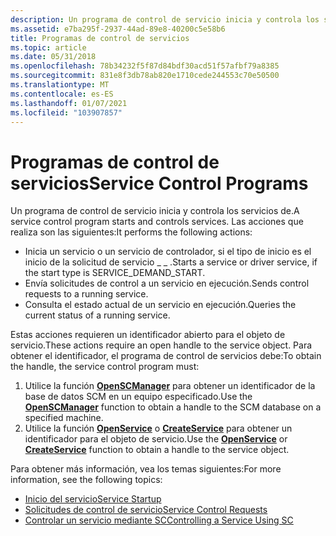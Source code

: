 ```yaml
---
description: Un programa de control de servicio inicia y controla los servicios de.
ms.assetid: e7ba295f-2937-44ad-89e8-40200c5e58b6
title: Programas de control de servicios
ms.topic: article
ms.date: 05/31/2018
ms.openlocfilehash: 78b34232f5f87d84bdf30acd51f57afbf79a8385
ms.sourcegitcommit: 831e8f3db78ab820e1710cede244553c70e50500
ms.translationtype: MT
ms.contentlocale: es-ES
ms.lasthandoff: 01/07/2021
ms.locfileid: "103907857"
---
```

# <a name="service-control-programs"></a><span data-ttu-id="6fe74-103">Programas de control de servicios</span><span class="sxs-lookup"><span data-stu-id="6fe74-103">Service Control Programs</span></span>

<span data-ttu-id="6fe74-104">Un programa de control de servicio inicia y controla los servicios de.</span><span class="sxs-lookup"><span data-stu-id="6fe74-104">A service control program starts and controls services.</span></span> <span data-ttu-id="6fe74-105">Las acciones que realiza son las siguientes:</span><span class="sxs-lookup"><span data-stu-id="6fe74-105">It performs the following actions:</span></span>

-   <span data-ttu-id="6fe74-106">Inicia un servicio o un servicio de controlador, si el tipo de inicio es el inicio de la solicitud de servicio \_ \_ .</span><span class="sxs-lookup"><span data-stu-id="6fe74-106">Starts a service or driver service, if the start type is SERVICE\_DEMAND\_START.</span></span>
-   <span data-ttu-id="6fe74-107">Envía solicitudes de control a un servicio en ejecución.</span><span class="sxs-lookup"><span data-stu-id="6fe74-107">Sends control requests to a running service.</span></span>
-   <span data-ttu-id="6fe74-108">Consulta el estado actual de un servicio en ejecución.</span><span class="sxs-lookup"><span data-stu-id="6fe74-108">Queries the current status of a running service.</span></span>

<span data-ttu-id="6fe74-109">Estas acciones requieren un identificador abierto para el objeto de servicio.</span><span class="sxs-lookup"><span data-stu-id="6fe74-109">These actions require an open handle to the service object.</span></span> <span data-ttu-id="6fe74-110">Para obtener el identificador, el programa de control de servicios debe:</span><span class="sxs-lookup"><span data-stu-id="6fe74-110">To obtain the handle, the service control program must:</span></span>

1.  <span data-ttu-id="6fe74-111">Utilice la función [**OpenSCManager**](/windows/desktop/api/Winsvc/nf-winsvc-openscmanagera) para obtener un identificador de la base de datos SCM en un equipo especificado.</span><span class="sxs-lookup"><span data-stu-id="6fe74-111">Use the [**OpenSCManager**](/windows/desktop/api/Winsvc/nf-winsvc-openscmanagera) function to obtain a handle to the SCM database on a specified machine.</span></span>
2.  <span data-ttu-id="6fe74-112">Utilice la función [**OpenService**](/windows/desktop/api/Winsvc/nf-winsvc-openservicea) o [**CreateService**](/windows/desktop/api/Winsvc/nf-winsvc-createservicea) para obtener un identificador para el objeto de servicio.</span><span class="sxs-lookup"><span data-stu-id="6fe74-112">Use the [**OpenService**](/windows/desktop/api/Winsvc/nf-winsvc-openservicea) or [**CreateService**](/windows/desktop/api/Winsvc/nf-winsvc-createservicea) function to obtain a handle to the service object.</span></span>

<span data-ttu-id="6fe74-113">Para obtener más información, vea los temas siguientes:</span><span class="sxs-lookup"><span data-stu-id="6fe74-113">For more information, see the following topics:</span></span>

-   [<span data-ttu-id="6fe74-114">Inicio del servicio</span><span class="sxs-lookup"><span data-stu-id="6fe74-114">Service Startup</span></span>](service-startup.md)
-   [<span data-ttu-id="6fe74-115">Solicitudes de control de servicio</span><span class="sxs-lookup"><span data-stu-id="6fe74-115">Service Control Requests</span></span>](service-control-requests.md)
-   [<span data-ttu-id="6fe74-116">Controlar un servicio mediante SC</span><span class="sxs-lookup"><span data-stu-id="6fe74-116">Controlling a Service Using SC</span></span>](controlling-a-service-using-sc.md)

 

 



